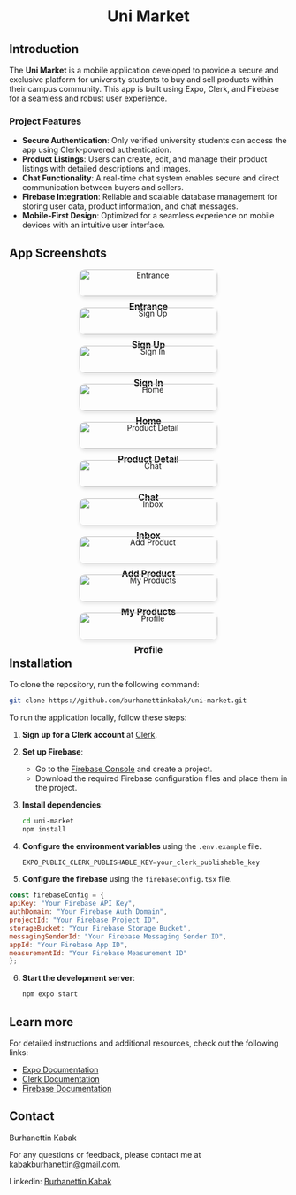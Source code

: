 <style>
  .grid-container {
    display: grid;
    grid-template-columns: repeat(auto-fit, minmax(250px, 1fr));
    gap: 20px;
    text-align: center;
    max-width: 900px;
    margin: auto;
  }
  .grid-item img {
    width: 100%;
    max-width: 250px;
    border-radius: 10px;
    box-shadow: 0px 4px 6px rgba(0, 0, 0, 0.1);
  }
  .grid-item b {
    display: block;
    margin-top: 8px;
    font-size: 16px;
  }
</style>

<div align="center">

  <h1>
    Uni Market
  </h1>
  
</div>

## Introduction

The **Uni Market** is a mobile application developed to provide a secure and exclusive platform for university students to buy and sell products within their campus community. This app is built using Expo, Clerk, and Firebase for a seamless and robust user experience.

### Project Features

- **Secure Authentication**: Only verified university students can access the app using Clerk-powered authentication.
- **Product Listings**: Users can create, edit, and manage their product listings with detailed descriptions and images.
- **Chat Functionality**: A real-time chat system enables secure and direct communication between buyers and sellers.
- **Firebase Integration**: Reliable and scalable database management for storing user data, product information, and chat messages.
- **Mobile-First Design**: Optimized for a seamless experience on mobile devices with an intuitive user interface.

## App Screenshots

<div class="grid-container">
  <div class="grid-item">
    <img src="./assets/screenshots/entrance.png" alt="Entrance">
    <b>Entrance</b>
  </div>
  <div class="grid-item">
    <img src="./assets/screenshots/signup.png" alt="Sign Up">
    <b>Sign Up</b>
  </div>
  <div class="grid-item">
    <img src="./assets/screenshots/signin.png" alt="Sign In">
    <b>Sign In</b>
  </div>
  <div class="grid-item">
    <img src="./assets/screenshots/home.png" alt="Home">
    <b>Home</b>
  </div>
  <div class="grid-item">
    <img src="./assets/screenshots/productdetail.png" alt="Product Detail">
    <b>Product Detail</b>
  </div>
  <div class="grid-item">
    <img src="./assets/screenshots/chat.png" alt="Chat">
    <b>Chat</b>
  </div>
  <div class="grid-item">
    <img src="./assets/screenshots/inbox.png" alt="Inbox">
    <b>Inbox</b>
  </div>
  <div class="grid-item">
    <img src="./assets/screenshots/addproduct.png" alt="Add Product">
    <b>Add Product</b>
  </div>
  <div class="grid-item">
    <img src="./assets/screenshots/myproducts.png" alt="My Products">
    <b>My Products</b>
  </div>
  <div class="grid-item">
    <img src="./assets/screenshots/profile.png" alt="Profile">
    <b>Profile</b>
  </div>
</div>


## Installation

To clone the repository, run the following command:

```sh
git clone https://github.com/burhanettinkabak/uni-market.git
```

To run the application locally, follow these steps:

1. **Sign up for a Clerk account** at [Clerk](https://dashboard.clerk.com/sign-up).

2. **Set up Firebase**:
   - Go to the [Firebase Console](https://console.firebase.google.com/) and create a project.
   - Download the required Firebase configuration files and place them in the project.

3. **Install dependencies**:
   ```sh
   cd uni-market
   npm install
   ```

4. **Configure the environment variables** using the `.env.example` file.
   ```js
   EXPO_PUBLIC_CLERK_PUBLISHABLE_KEY=your_clerk_publishable_key
   ```
5. **Configure the firebase** using the `firebaseConfig.tsx` file.
  ```js
  const firebaseConfig = {
  apiKey: "Your Firebase API Key",
  authDomain: "Your Firebase Auth Domain",
  projectId: "Your Firebase Project ID",
  storageBucket: "Your Firebase Storage Bucket",
  messagingSenderId: "Your Firebase Messaging Sender ID",
  appId: "Your Firebase App ID",
  measurementId: "Your Firebase Measurement ID"
  };
  ```
6. **Start the development server**:
   
   ```sh
   npm expo start
   ```

## Learn more

For detailed instructions and additional resources, check out the following links:

- [Expo Documentation](https://docs.expo.dev/)
- [Clerk Documentation](https://clerk.com/docs/)
- [Firebase Documentation](https://firebase.google.com/docs/)

## Contact

Burhanettin Kabak

For any questions or feedback, please contact me at [kabakburhanettin@gmail.com](mailto:kabakburhanettin@gmail.com).

Linkedin: [Burhanettin Kabak](https://www.linkedin.com/in/burhanettin-kabak-5aab731a4/)

